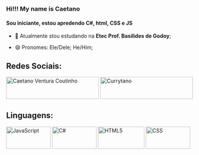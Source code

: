 ### Hi!!! My name is Caetano
#### Sou iniciante, estou apredendo C#, html, CSS e JS



- 🔭 Atualmente stou estudando na **Etec Prof. Basilides de Godoy**;

- 😄 Pronomes: Ele/Dele; He/Him;

<h2 aling="center"> Redes Sociais: </h2>
<a href="https://www.linkedin.com/in/caetano-coutinho-aa8b22294/" target="blank"><img aling="center" src="https://img.shields.io/badge/linkedin-%230077B5.svg?style=for-the-badge&logo=linkedin&logoColor=white" alt="Caetano Ventura Coutinho" height="60px" width="250px"/></a>
<a href="https://www.instagram.com/currytano_/" target="blank"><img aling="center" src="https://img.shields.io/badge/Instagram-%23E4405F.svg?style=for-the-badge&logo=Instagram&logoColor=white" alt="Currytano" height="60px" width="250px"/></a>

<h2 aling="center"> Linguagens: </h2>
<p aling="left">
<a target="blank"><img aling="center" src="https://img.shields.io/badge/javascript-%23323330.svg?style=for-the-badge&logo=javascript&logoColor=%23F7DF1E" alt="JavaScript" height="60px" width="120px"/></a>
<a target="blank"><img aling="center" src="https://img.shields.io/badge/c%23-%23239120.svg?style=for-the-badge&logo=c-sharp&logoColor=white" alt="C#" height="60px" width="120px"/></a>
<a target="blank"><img aling="center" src="https://img.shields.io/badge/html5-%23E34F26.svg?style=for-the-badge&logo=html5&logoColor=white" alt="HTML5" height="60px" width="125px"/></a>
<a target="blank"><img aling="center" src="https://img.shields.io/badge/css3-%231572B6.svg?style=for-the-badge&logo=css3&logoColor=white" alt="CSS" height="60px" width="120px"/></a>
</p>
